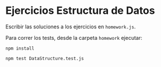 # Ejercicios Estructura de Datos

Escribir las soluciones a los ejercicios en `homework.js`.

Para correr los tests, desde la carpeta `homework` ejecutar:

```
npm install
```

```
npm test DataStructure.test.js
```